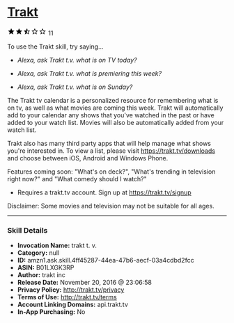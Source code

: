 # [Trakt](http://alexa.amazon.com/#skills/amzn1.ask.skill.4ff45287-44ea-47b6-aecf-03a4cdbd2fcc)
![2.9 stars](../../images/ic_star_black_18dp_1x.png)![2.9 stars](../../images/ic_star_black_18dp_1x.png)![2.9 stars](../../images/ic_star_half_black_18dp_1x.png)![2.9 stars](../../images/ic_star_border_black_18dp_1x.png)![2.9 stars](../../images/ic_star_border_black_18dp_1x.png) 11

To use the Trakt skill, try saying...

* *Alexa, ask Trakt t.v. what is on TV today?*

* *Alexa, ask Trakt t.v. what is premiering this week?*

* *Alexa, ask Trakt t.v. what is on Sunday?*

The Trakt tv calendar is a personalized resource for remembering what is on tv, as well as what movies are coming this week.  Trakt will automatically add to your calendar any shows that you've watched in the past or have added to your watch list.  Movies will also be automatically added from your watch list.

Trakt also has many third party apps that will help manage what shows you're interested in.  To view a list, please visit https://trakt.tv/downloads and choose between iOS, Android and Windows Phone.

Features coming soon:  "What's on deck?", "What's trending in television right now?" and "What comedy should I watch?"

* Requires a trakt.tv account.  Sign up at https://trakt.tv/signup

Disclaimer: Some movies and television may not be suitable for all ages.

***

### Skill Details

* **Invocation Name:** trakt t. v.
* **Category:** null
* **ID:** amzn1.ask.skill.4ff45287-44ea-47b6-aecf-03a4cdbd2fcc
* **ASIN:** B01LXGK3RP
* **Author:** trakt inc
* **Release Date:** November 20, 2016 @ 23:06:58
* **Privacy Policy:** http://trakt.tv/privacy
* **Terms of Use:** http://trakt.tv/terms
* **Account Linking Domains:** api.trakt.tv
* **In-App Purchasing:** No
